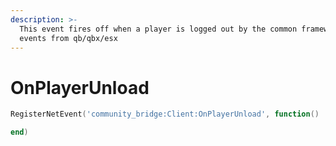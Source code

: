 ```yaml
---
description: >-
  This event fires off when a player is logged out by the common framework
  events from qb/qbx/esx
---
```


# OnPlayerUnload

```lua
RegisterNetEvent('community_bridge:Client:OnPlayerUnload', function()

end)
```
